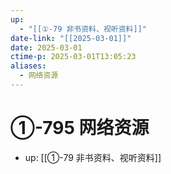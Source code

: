 ```yaml
---
up:
  - "[[①-79 非书资料、视听资料]]"
date-link: "[[2025-03-01]]"
date: 2025-03-01
ctime-p: 2025-03-01T13:05:23
aliases:
  - 网络资源
---
```


# ①-795 网络资源

- up: [[①-79 非书资料、视听资料]]
